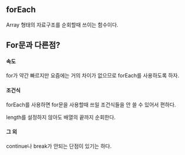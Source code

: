 ## forEach

Array 형태의 자료구조를 순회할때 쓰이는 함수이다.

## For문과 다른점?

#### 속도
for가 약간 빠르지만 요즘에는 거의 차이가 없으므로 forEach를 사용하도록 하자.

#### 조건식
forEach를 사용하면 for문을 사용할때 쓰일 조건식들을 안 쓸 수 있어서 편하다.

length를 설정하지 않아도 배열의 끝까지 순회한다.

#### 그 외

continue나 break가 안되는 단점이 있기는 하다.

